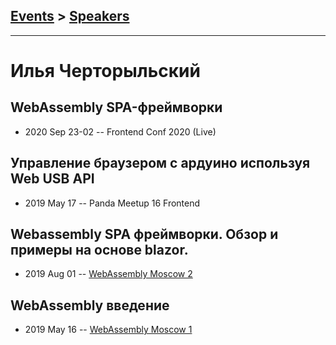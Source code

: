 ## [Events](../README.md) > [Speakers](../speakers.md)
---

# Илья Черторыльский

## WebAssembly SPA-фреймворки
- 2020 Sep 23-02 -- Frontend Conf 2020 (Live)    
## Управление браузером с ардуино используя Web USB API
- 2019 May 17 -- Panda Meetup 16 Frontend    
## Webassembly SPA фреймворки. Обзор и примеры на основе blazor.
- 2019 Aug 01 -- [WebAssembly Moscow 2](https://youtu.be/EaJHp-c_HVk?t=672)    
## WebAssembly введение
- 2019 May 16 -- [WebAssembly Moscow 1](https://www.youtube.com/watch?v=O8IMFHu1dG0&t=0s)    
